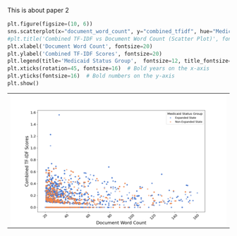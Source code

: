 This is about paper 2
```python
plt.figure(figsize=(10, 6))
sns.scatterplot(x="document_word_count", y="combined_tfidf", hue="MedicaidState", data=pd.concat([expanded_states_df, non_expanded_states_df]), palette="muted", alpha=0.6, edgecolor='none')
#plt.title('Combined TF-IDF vs Document Word Count (Scatter Plot)', fontsize=16, fontweight='bold')
plt.xlabel('Document Word Count', fontsize=20)
plt.ylabel('Combined TF-IDF Scores', fontsize=20)
plt.legend(title='Medicaid Status Group',  fontsize=12, title_fontsize=14)
plt.xticks(rotation=45, fontsize=16)  # Bold years on the x-axis
plt.yticks(fontsize=16)  # Bold numbers on the y-axis
plt.show()
```
<table border="0"  style='border:none;'  bordercolor="#ffffff"  width=100%  >
<tr style='border:none;'  >   
   <td valign="center" style='border:none;'  > 
        <img  height="300" width = "500" align="center" src="https://github.com/YinmanZhong/YinmanZhong.github.io/blob/main/ZhongDissertationPaper2/Result_Figure_1.png">
   </td>
 </tr>
 </table>
